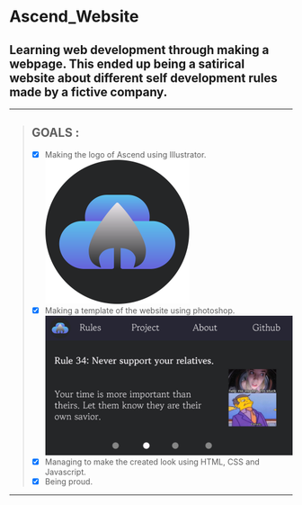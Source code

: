 Ascend_Website
===
Learning web development through making a webpage.
This ended up being a satirical website about different self development rules made by a fictive company.
---
---
>## **GOALS** :
>- [x] Making the logo of Ascend using Illustrator.  
	<img src="./assets/logo/Ascend_Night.png" alt="Ascend Logo" width="256"/>
>- [x] Making a template of the website using photoshop.  
	<img src="./assets/Goal.jpg" alt="Website base design" width="512"/>
>- [x] Managing to make the created look using HTML, CSS and Javascript.
>- [x] Being proud.
---
